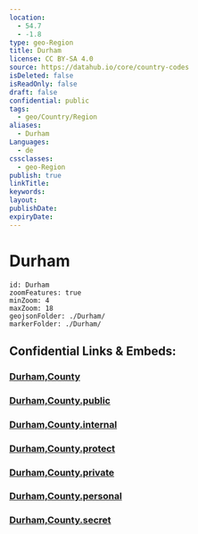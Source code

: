 ```yaml
---
location:
  - 54.7
  - -1.8
type: geo-Region
title: Durham
license: CC BY-SA 4.0
source: https://datahub.io/core/country-codes
isDeleted: false
isReadOnly: false
draft: false
confidential: public
tags:
  - geo/Country/Region
aliases:
  - Durham
Languages:
  - de
cssclasses:
  - geo-Region
publish: true
linkTitle:
keywords:
layout:
publishDate:
expiryDate:
---
```


# Durham

```leaflet
id: Durham
zoomFeatures: true 
minZoom: 4 
maxZoom: 18
geojsonFolder: ./Durham/
markerFolder: ./Durham/
```


## Confidential Links & Embeds: 

### [Durham,County](/_Standards/Earth/Continent/Europe/Europe~North/UK/England/Regions~England/North_East_England/Durham,County.md) 

### [Durham,County.public](/_public/Earth/Continent/Europe/Europe~North/UK/England/Regions~England/North_East_England/Durham,County.public.md) 

### [Durham,County.internal](/_internal/Earth/Continent/Europe/Europe~North/UK/England/Regions~England/North_East_England/Durham,County.internal.md) 

### [Durham,County.protect](/_protect/Earth/Continent/Europe/Europe~North/UK/England/Regions~England/North_East_England/Durham,County.protect.md) 

### [Durham,County.private](/_private/Earth/Continent/Europe/Europe~North/UK/England/Regions~England/North_East_England/Durham,County.private.md) 

### [Durham,County.personal](/_personal/Earth/Continent/Europe/Europe~North/UK/England/Regions~England/North_East_England/Durham,County.personal.md) 

### [Durham,County.secret](/_secret/Earth/Continent/Europe/Europe~North/UK/England/Regions~England/North_East_England/Durham,County.secret.md)

